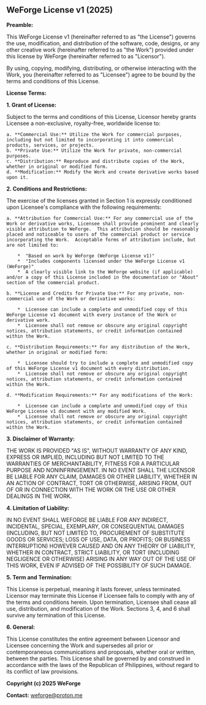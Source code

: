 ## WeForge License v1 (2025)

**Preamble:**

This WeForge License v1 (hereinafter referred to as "the License") governs the use, modification, and distribution of the software, code, designs, or any other creative work (hereinafter referred to as "the Work") provided under this license by WeForge (hereinafter referred to as "Licensor").

By using, copying, modifying, distributing, or otherwise interacting with the Work, you (hereinafter referred to as "Licensee") agree to be bound by the terms and conditions of this License.

**License Terms:**

**1. Grant of License:**

Subject to the terms and conditions of this License, Licensor hereby grants Licensee a non-exclusive, royalty-free, worldwide license to:

    a. **Commercial Use:** Utilize the Work for commercial purposes, including but not limited to incorporating it into commercial products, services, or projects.
    b. **Private Use:** Utilize the Work for private, non-commercial purposes.
    c. **Distribution:** Reproduce and distribute copies of the Work, whether in original or modified form.
    d. **Modification:** Modify the Work and create derivative works based upon it.
    
**2. Conditions and Restrictions:**

The exercise of the licenses granted in Section 1 is expressly conditioned upon Licensee's compliance with the following requirements:

    a. **Attribution for Commercial Use:** For any commercial use of the Work or derivative works, Licensee shall provide prominent and clearly visible attribution to WeForge.  This attribution should be reasonably placed and noticeable to users of the commercial product or service incorporating the Work.  Acceptable forms of attribution include, but are not limited to:

        *  "Based on work by WeForge (WeForge License v1)"
        *  "Includes components licensed under the WeForge License v1 (WeForge)"
        *  A clearly visible link to the WeForge website (if applicable) and/or a copy of this License included in the documentation or "About" section of the commercial product.

    b. **License and Credits for Private Use:** For any private, non-commercial use of the Work or derivative works:

        *  Licensee can include a complete and unmodified copy of this WeForge License v1 document with every instance of the Work or derivative work.
        *  Licensee shall not remove or obscure any original copyright notices, attribution statements, or credit information contained within the Work.

    c. **Distribution Requirements:** For any distribution of the Work, whether in original or modified form:

        *  Licensee should try to include a complete and unmodified copy of this WeForge License v1 document with every distribution.
        *  Licensee shall not remove or obscure any original copyright notices, attribution statements, or credit information contained within the Work.

    d. **Modification Requirements:** For any modifications of the Work:

        *  Licensee can include a complete and unmodified copy of this WeForge License v1 document with any modified Work.
        *  Licensee shall not remove or obscure any original copyright notices, attribution statements, or credit information contained within the Work.

**3. Disclaimer of Warranty:**

THE WORK IS PROVIDED "AS IS", WITHOUT WARRANTY OF ANY KIND, EXPRESS OR IMPLIED, INCLUDING BUT NOT LIMITED TO THE WARRANTIES OF MERCHANTABILITY, FITNESS FOR A PARTICULAR PURPOSE AND NONINFRINGEMENT. IN NO EVENT SHALL THE LICENSOR BE LIABLE FOR ANY CLAIM, DAMAGES OR OTHER LIABILITY, WHETHER IN AN ACTION OF CONTRACT, TORT OR OTHERWISE, ARISING FROM, OUT OF OR IN CONNECTION WITH THE WORK OR THE USE OR OTHER DEALINGS IN THE WORK.

**4. Limitation of Liability:**

IN NO EVENT SHALL WEFORGE BE LIABLE FOR ANY INDIRECT, INCIDENTAL, SPECIAL, EXEMPLARY, OR CONSEQUENTIAL DAMAGES (INCLUDING, BUT NOT LIMITED TO, PROCUREMENT OF SUBSTITUTE GOODS OR SERVICES; LOSS OF USE, DATA, OR PROFITS; OR BUSINESS INTERRUPTION) HOWEVER CAUSED AND ON ANY THEORY OF LIABILITY, WHETHER IN CONTRACT, STRICT LIABILITY, OR TORT (INCLUDING NEGLIGENCE OR OTHERWISE) ARISING IN ANY WAY OUT OF THE USE OF THIS WORK, EVEN IF ADVISED OF THE POSSIBILITY OF SUCH DAMAGE.

**5. Term and Termination:**

This License is perpetual, meaning it lasts forever, unless terminated. Licensor may terminate this License if Licensee fails to comply with any of the terms and conditions herein. Upon termination, Licensee shall cease all use, distribution, and modification of the Work. Sections 3, 4, and 6 shall survive any termination of this License.

**6. General:**

This License constitutes the entire agreement between Licensor and Licensee concerning the Work and supersedes all prior or contemporaneous communications and proposals, whether oral or written, between the parties. This License shall be governed by and construed in accordance with the laws of the Republican of Philippines, without regard to its conflict of law provisions.

**Copyright (c) 2025 WeForge**

**Contact:** 
weforge@proton.me

